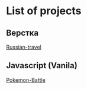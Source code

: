 # List of projects

## Верстка
[Russian-travel](https://github.com/KazakovAS/russian-travel)

## Javascript (Vanila)
[Pokemon-Battle](https://github.com/KazakovAS/Pokemon-Battle)
